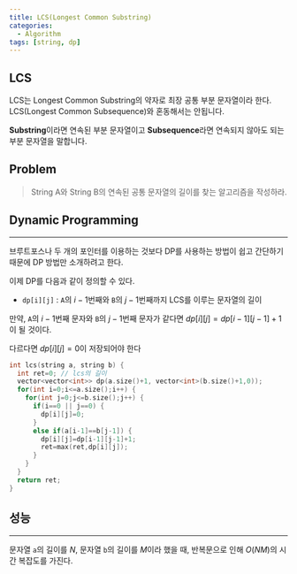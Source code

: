 ```yaml
---
title: LCS(Longest Common Substring)
categories:
  - Algorithm
tags: [string, dp]
---
```

## LCS

LCS는 Longest Common Substring의 약자로 최장 공통 부분 문자열이라 한다. LCS(Longest Common Subsequence)와 혼동해서는 안됩니다.

**Substring**이라면 연속된 부분 문자열이고 **Subsequence**라면 연속되지 않아도 되는 부분 문자열을 말합니다.

## Problem

> String A와 String B의 연속된 공통 문자열의 길이를 찾는 알고리즘을 작성하라.

## Dynamic Programming

---

브루트포스나 두 개의 포인터를 이용하는 것보다 DP를 사용하는 방법이 쉽고 간단하기 때문에 DP 방법만 소개하려고 한다.

이제 DP를 다음과 같이 정의할 수 있다.

- `dp[i][j]` : `A`의 $i-1$번째와 `B`의 $j-1$번째까지 LCS를 이루는 문자열의 길이

만약, `A`의 $i-1$번째 문자와 `B`의 $j-1$번째 문자가 같다면 $dp[i][j]=dp[i-1][j-1]+1$이 될 것이다.

다르다면  $dp[i][j]=0$이 저장되어야 한다

```cpp
int lcs(string a, string b) {
  int ret=0; // lcs의 길이
  vector<vector<int>> dp(a.size()+1, vector<int>(b.size()+1,0));
  for(int i=0;i<=a.size();i++) {
    for(int j=0;j<=b.size();j++) {
      if(i==0 || j==0) {
        dp[i][j]=0;
      }
      else if(a[i-1]==b[j-1]) {
        dp[i][j]=dp[i-1][j-1]+1;
        ret=max(ret,dp[i][j]);
      }
    }
  }
  return ret;
}
```

## 성능

---

문자열 `a`의 길이를 $N$, 문자열 `b`의 길이를 $M$이라 했을 때, 반복문으로 인해 $O(NM)$의 시간 복잡도를 가진다.